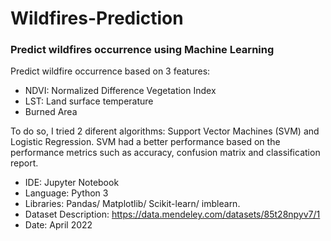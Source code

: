 # Wildfires-Prediction
### Predict wildfires occurrence using Machine Learning 

Predict wildfire occurrence based on 3 features:
* NDVI: Normalized Difference Vegetation Index
* LST: Land surface temperature
* Burned Area

To do so, I tried 2 diferent algorithms: Support Vector Machines (SVM) and Logistic Regression. 
SVM had a better performance based on the performance metrics such as accuracy, confusion matrix and classification report.

* IDE: Jupyter Notebook
* Language: Python 3
* Libraries: Pandas/ Matplotlib/ Scikit-learn/ imblearn.
* Dataset Description: https://data.mendeley.com/datasets/85t28npyv7/1
* Date: April 2022


